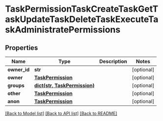 # TaskPermissionTaskCreateTaskGetTaskUpdateTaskDeleteTaskExecuteTaskAdministratePermissions


## Properties
Name | Type | Description | Notes
------------ | ------------- | ------------- | -------------
**owner_id** | **str** |  | [optional] 
**owner** | [**TaskPermission**](TaskPermission.md) |  | [optional] 
**groups** | [**dict(str, TaskPermission)**](TaskPermission.md) |  | [optional] 
**other** | [**TaskPermission**](TaskPermission.md) |  | [optional] 
**anon** | [**TaskPermission**](TaskPermission.md) |  | [optional] 

[[Back to Model list]](../README.md#documentation-for-models) [[Back to API list]](../README.md#documentation-for-api-endpoints) [[Back to README]](../README.md)


